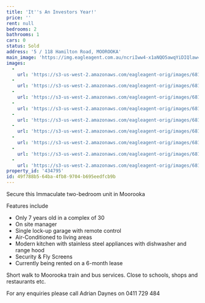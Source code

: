 ```yaml
---
title: 'It''s An Investors Year!'
price: ''
rent: null
bedrooms: 2
bathrooms: 1
cars: 0
status: Sold
address: '5 / 118 Hamilton Road, MOOROOKA'
main_image: 'https://img.eagleagent.com.au/ncriIww4-x1aNQO5awqYiDIQlaw=/1280x854/smart/https://s3-us-west-2.amazonaws.com/eagleagent-orig/images/6818053/103979683-image-M.jpg'
images:
  -
    url: 'https://s3-us-west-2.amazonaws.com/eagleagent-orig/images/6818061/103979683-image-H.jpg'
  -
    url: 'https://s3-us-west-2.amazonaws.com/eagleagent-orig/images/6818060/103979683-image-G.jpg'
  -
    url: 'https://s3-us-west-2.amazonaws.com/eagleagent-orig/images/6818059/103979683-image-F.jpg'
  -
    url: 'https://s3-us-west-2.amazonaws.com/eagleagent-orig/images/6818058/103979683-image-E.jpg'
  -
    url: 'https://s3-us-west-2.amazonaws.com/eagleagent-orig/images/6818057/103979683-image-D.jpg'
  -
    url: 'https://s3-us-west-2.amazonaws.com/eagleagent-orig/images/6818056/103979683-image-C.jpg'
  -
    url: 'https://s3-us-west-2.amazonaws.com/eagleagent-orig/images/6818055/103979683-image-B.jpg'
  -
    url: 'https://s3-us-west-2.amazonaws.com/eagleagent-orig/images/6818054/103979683-image-A.jpg'
  -
    url: 'https://s3-us-west-2.amazonaws.com/eagleagent-orig/images/6818053/103979683-image-M.jpg'
property_id: '434795'
id: 49f788b5-64ba-4fb8-9704-b695eedfcb9b
---
```

Secure this Immaculate two-bedroom unit in Moorooka

Features include
- Only 7 years old in a complex of 30
- On site manager
- Single lock-up garage with remote control
- Air-Conditioned to living areas
- Modern kitchen with stainless steel appliances with dishwasher and range hood
- Security & Fly Screens
- Currently being rented on a 6-month lease

Short walk to Moorooka train and bus services.
Close to schools, shops and restaurants etc.

For any enquiries please call Adrian Daynes on 0411 729 484